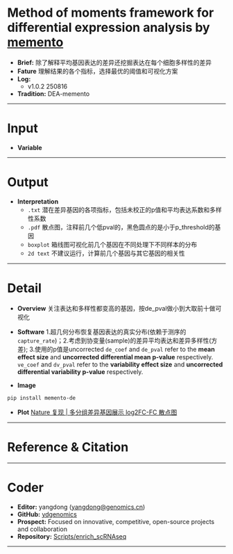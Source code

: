 # Method of moments framework for differential expression analysis by [memento]()
- **Brief:** 除了解释平均基因表达的差异还挖掘表达在每个细胞多样性的差异
- **Fature** 理解结果的各个指标，选择最优的阈值和可视化方案
- **Log:** 
  - v1.0.2 250816
- **Tradition:** DEA-memento

---
# Input
- **Variable**

---
# Output
- **Interpretation**
  - `.txt` 潜在差异基因的各项指标，包括未校正的p值和平均表达系数和多样性系数
  - `.pdf` 散点图，注释前几个低pval的，黑色圆点的是小于p_threshold的基因
  - `boxplot` 箱线图可视化前几个基因在不同处理下不同样本的分布
  - `2d text` 不建议运行，计算前几个基因与其它基因的相关性

---
# Detail
- **Overview**
关注表达和多样性都变高的基因，按de_pval做小到大取前十做可视化

- **Software**
  1.超几何分布恢复基因表达的真实分布(依赖于测序的`capture_rate`)；2.考虑到协变量(sample)的差异平均表达和差异多样性(方差); 3.使用的p值是uncorrected
`de_coef` and `de_pval` refer to the **mean effect size** and **uncorrected differential mean p-value** respectively.
`ve_coef` and `dv_pval` refer to the **variability effect size** and **uncorrected differential variability p-value** respectively.

- **Image**
```bash
pip install memento-de
```

- **Plot**
  [Nature 复现 | 多分组差异基因展示 log2FC-FC 散点图](https://mp.weixin.qq.com/s/UJRE4cX7zjQAT0kj9XEZDw)

---
# Reference & Citation
> 


---
# Coder
- **Editor:** yangdong (yangdong@genomics.cn)
- **GitHub:** [ydgenomics](https://github.com/ydgenomics)
- **Prospect:** Focused on innovative, competitive, open-source projects and collaboration
- **Repository:** [Scripts/enrich_scRNAseq](https://github.com/ydgenomics/Scripts/tree/main/enrich_scRNAseq)
---
